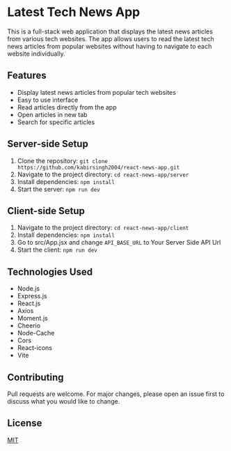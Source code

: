 # Latest Tech News App

This is a full-stack web application that displays the latest news articles from various tech websites. The app allows users to read the latest tech news articles from popular websites without having to navigate to each website individually.

## Features

- Display latest news articles from popular tech websites
- Easy to use interface
- Read articles directly from the app
- Open articles in new tab
- Search for specific articles

## Server-side Setup

1. Clone the repository: `git clone https://github.com/kabirsingh2004/react-news-app.git`
2. Navigate to the project directory: `cd react-news-app/server`
3. Install dependencies: `npm install`
4. Start the server: `npm run dev`

## Client-side Setup

1. Navigate to the project directory: `cd react-news-app/client`
2. Install dependencies: `npm install`
3. Go to src/App.jsx and change `API_BASE_URL` to Your Server Side API Url
4. Start the client: `npm run dev`

## Technologies Used

- Node.js
- Express.js
- React.js
- Axios
- Moment.js
- Cheerio
- Node-Cache
- Cors
- React-icons
- Vite

## Contributing

Pull requests are welcome. For major changes, please open an issue first to discuss what you would like to change.

## License

[MIT](https://choosealicense.com/licenses/mit/)
